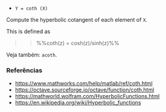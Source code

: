 * `Y = coth (X)`

Compute the hyperbolic cotangent of each element of `X`.

This is defined as

>> %%coth(z) = cosh(z)/sinh(z)%%

Veja também: `acoth`.

### Referências

* https://www.mathworks.com/help/matlab/ref/coth.html
* https://octave.sourceforge.io/octave/function/coth.html
* https://mathworld.wolfram.com/HyperbolicFunctions.html
* https://en.wikipedia.org/wiki/Hyperbolic_functions
